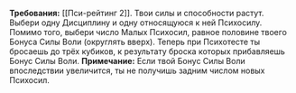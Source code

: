 **Требования:** [[Пси-рейтинг 2]].
Твои силы и способности растут. Выбери одну Дисциплину и одну относящуюся к ней Психосилу. Помимо того, выбери число Малых Психосил, равное половине твоего Бонуса Силы Воли (округлять вверх). Теперь при Психотесте ты бросаешь до трёх кубиков, к результату броска которых прибавляешь Бонус Силы Воли.
**Примечание:** Если твой Бонус Силы Воли впоследствии увеличится, ты не получишь задним числом новых Психосил.